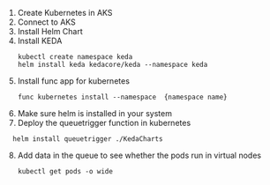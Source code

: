 1. Create Kubernetes in AKS
2. Connect to AKS
3. Install Helm Chart
4. Install KEDA
   ```
   kubectl create namespace keda
   helm install keda kedacore/keda --namespace keda
   ```
5. Install func app for kubernetes
   ```
   func kubernetes install --namespace  {namespace name}
   ```
6. Make sure helm is installed in your system
7.  Deploy the queuetrigger function in kubernetes
   ```
     helm install queuetrigger ./KedaCharts 
   ```
8. Add data in the queue to see whether the pods run in virtual nodes
   ```
   kubectl get pods -o wide
   ```
